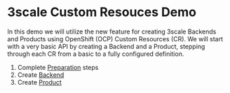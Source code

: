 # 3scale Custom Resouces Demo

In this demo we will utilize the new feature for creating 3scale Backends and Products using OpenShift (OCP) Custom Resources (CR). We will start with a very basic API by creating a Backend and a Product, stepping through each CR from a basic to a fully configured definition. 

1. Complete [Preparation](Preparation.md) steps
1. Create [Backend](Backend.md)
1. Create [Product](Product.md)